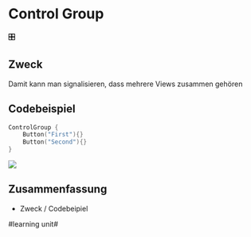 # Control Group
🎛️

## Zweck

Damit kann man signalisieren, dass mehrere Views zusammen gehören

## Codebeispiel

```swift
ControlGroup {
	Button("First"){}
	Button("Second"){}
}
```

![][image-1]
## Zusammenfassung
- Zweck / Codebeipiel

[image-1]:	assets/Bildschirmfoto%202023-10-09%20um%2007.57.00.png

#learning unit#